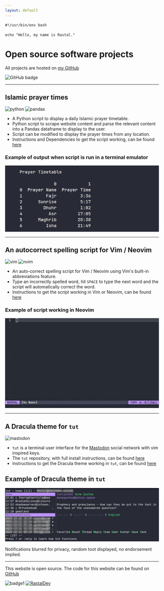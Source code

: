 ```yaml
---
layout: default
---
```


```shell
#!/usr/bin/env bash

echo "Hello, my name is Rastal."
```
# Open source software projects

All projects are hosted on [my GitHub](https://github.com/rastaldev)

![GitHub badge](https://img.shields.io/badge/GitHub-100000?style=for-the-badge&logo=github&logoColor=white)

---

## Islamic prayer times

![python](https://img.shields.io/badge/Python-FFD43B?style=for-the-badge&logo=python&logoColor=blue) ![pandas](https://img.shields.io/badge/Pandas-2C2D72?style=for-the-badge&logo=pandas&logoColor=white)

- A Python script to display a daily Islamic prayer timetable.
- Python script to scrape website content and parse the relevant content into a Pandas dataframe to display to the user.
- Script can be modified to display the prayer times from any location.
- Instructions and Dependencies to get the script working, can be found [here](https://github.com/RastalDev/prayer_times#necessary-python-libraries-which-must-be-installed-to-run-the-script)

### Example of output when script is run in a terminal emulator

![screenshot1](https://github.com/RastalDev/prayer_times/raw/master/example.png)

---

## An autocorrect spelling script for Vim / Neovim

![vim](https://img.shields.io/badge/VIM-%2311AB00.svg?&style=for-the-badge&logo=vim&logoColor=white) ![nvim](https://img.shields.io/badge/NeoVim-%2357A143.svg?&style=for-the-badge&logo=neovim&logoColor=white)

- An auto-correct spelling script for Vim / Neovim using Vim's built-in abbreviations feature.
- Type an incorrectly spelled word, hit `SPACE` to type the next word and the script will automatically correct the word.
- Instructions to get the script working in Vim or Neovim, can be found [here](https://github.com/RastalDev/vim_autocorrect#to-use-the-script)

### Example of script working in Neovim

![screenshot2](https://github.com/RastalDev/vim_autocorrect/raw/master/screenshot.gif)

---

## A Dracula theme for `tut`

![mastodon](https://joinmastodon.org/logos/wordmark-black-text.svg)

- `tut` is a terminal user interface for the [Mastodon](https://joinmastodon.org/) social network with vim inspired keys.
- The `tut` repository, with full install instructions, can be found [here](https://github.com/RasmusLindroth/tut)
- Instructions to get the Dracula theme working in `tut`, can be found [here](https://draculatheme.com/tut)

## Example of Dracula theme in `tut`

![screenshot3](https://github.com/RastalDev/dracula_tut/raw/master/screenshot.png)

Notifications blurred for privacy, random toot displayed, no endorsement implied.

---

This website is open source. The code for this website can be found on [GitHub](https://github.com/RastalDev/rastaldev.github.io)

![badge1](https://forthebadge.com/images/featured/featured-built-with-love.svg)  [![RastalDev](https://github.com/rastaldev.png?size=50)](https://github.com/rastaldev)  

